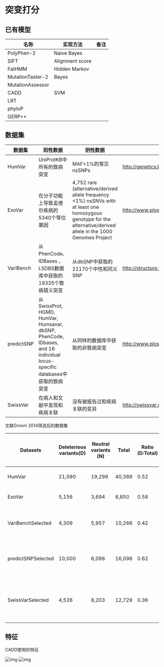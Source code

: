 # 突变打分

## 已有模型

名称|实现方法|备注
-----|-----|-----
PolyPhen-2|Naive Bayes|
SIFT|Alignment score|
FatHMM|Hidden Markov|
MutationTaster-2|Bayes|
MutationAssessor||
CADD|SVM|
LRT||
phyloP||
GERP++||

## 数据集

数据集|阳性数据|阴性数据|备注
-----|-----|-----|-----
HumVar| UniProtKB中所有的致病突变| MAF>1%的常见nsSNPs| <http://genetics.bwh.harvard.edu/pph2/dokuwiki/overview>
ExoVar|在分子功能上导致孟德尔疾病的5340个等位基因|4,752 rare (alternative/derived allele frequency <1%) nsSNVs with at least one homozygous genotype for the alternative/derived allele in the 1000 Genomes Project| <http://www.plosgenetics.org/article/info%3Adoi%2F10.1371%2Fjournal.pgen.1003143>
VariBench| 从PhenCode、IDBases 、LSDBS数据库中获取的19335个致病错义突变| 从dbSNP中获取的21170个中性和同义SNP |  <http://structure.bmc.lu.se/VariBench/tolerance_dataset1.php>
predictSNP|从SwissProt, HGMD, HumVar, Humsavar, dbSNP, PhenCode, IDbases, and 16 individual locus-specific databases中获取的致病突变 | 从同样的数据库中获取的非致病突变|<http://www.ploscompbiol.org/article/info%3Adoi%2F10.1371%2Fjournal.pcbi.1003440>
SwissVar| 在病人和文献中发现和疾病关联| 没有被报告过和疾病关联的变异| <http://swissvar.expasy.org/cgi-bin/swissvar/documentation>

文献Grimm 2014筛选后的数据集

Datasets | Deleterious variants(D) | Neutral variants (N) | Total | Ratio (D:Total) | Tools potentially trained on data (fully or partly) | Removed variants overlapping with
-----|-----|-----|-----|-----|-----|-----
HumVar | 21,090 | 19,299 | 40,389 | 0.52 | MT2, MASS, PP2,FatHMM-W | CADD training data
ExoVar | 5,156 | 3,694 | 8,850 | 0.58 | MT2, MASS, PP2, FatHMM-W | CADD training data
VariBenchSelected | 4,309 | 5,957 | 10,266 | 0.42 | MT2 | CADD training data, HumVar, ExoVar
predictSNPSelected | 10,000 | 6,098 | 16,098 | 0.62 | MT2 | CADD training data, HumVar, ExoVar VariBench
SwissVarSelected | 4,526 | 8,203 | 12,729 | 0.36 |  MT2 | CADD training data, HumVar, ExoVar VariBench, predictSNP

## 特征

CADD使用的特征

![img](https://github.com/Zhenxuyang/MutationScore/blob/main/doc/img/features_cadd1.png)
![img](https://github.com/Zhenxuyang/MutationScore/blob/main/doc/img/features_cadd1.png)
